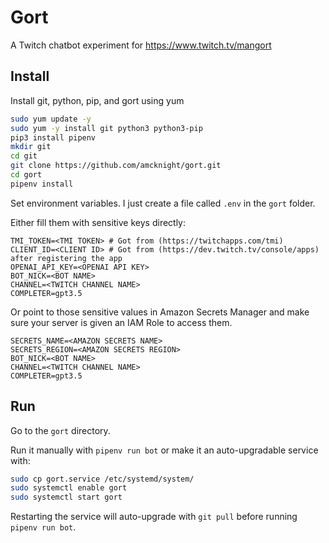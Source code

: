 # Gort

A Twitch chatbot experiment for https://www.twitch.tv/mangort

## Install

Install git, python, pip, and gort using yum
```bash
sudo yum update -y
sudo yum -y install git python3 python3-pip
pip3 install pipenv
mkdir git
cd git
git clone https://github.com/amcknight/gort.git
cd gort
pipenv install
```

Set environment variables. I just create a file called `.env` in the `gort` folder.

Either fill them with sensitive keys directly:
```env
TMI_TOKEN=<TMI TOKEN> # Got from (https://twitchapps.com/tmi)
CLIENT_ID=<CLIENT ID> # Got from (https://dev.twitch.tv/console/apps) after registering the app
OPENAI_API_KEY=<OPENAI API KEY>
BOT_NICK=<BOT NAME>
CHANNEL=<TWITCH CHANNEL NAME>
COMPLETER=gpt3.5
```
Or point to those sensitive values in Amazon Secrets Manager and make sure your server is given an IAM Role to access them.
```env
SECRETS_NAME=<AMAZON SECRETS NAME>
SECRETS_REGION=<AMAZON SECRETS REGION>
BOT_NICK=<BOT NAME>
CHANNEL=<TWITCH CHANNEL NAME>
COMPLETER=gpt3.5
```

## Run

Go to the `gort` directory.

Run it manually with `pipenv run bot` or make it an auto-upgradable service with:
```bash
sudo cp gort.service /etc/systemd/system/
sudo systemctl enable gort
sudo systemctl start gort
```

Restarting the service will auto-upgrade with `git pull` before running `pipenv run bot`.
